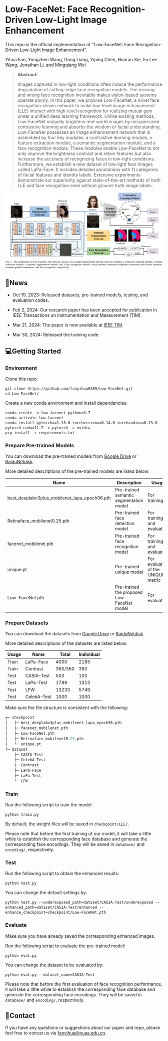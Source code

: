 

# Low-FaceNet: Face Recognition-Driven Low-Light Image Enhancement

This repo is the official implementation of "Low-FaceNet: Face Recognition-Driven Low-Light Image Enhancement". 

Yihua Fan, Yongzhen Wang, Dong Liang, Yiping Chen, Haoran Xie, Fu Lee Wang, Jonathan Li, and Mingqiang Wei

> **Abstract:**
>
> Images captured in low-light conditions often induce the performance degradation of cutting-edge face recognition models. The missing and wrong face recognition inevitably makes vision-based systems operate poorly. In this paper, we propose Low-FaceNet, a novel face recognition-driven network to make low-level image enhancement (LLE) interact with high-level recognition for realizing mutual gain under a unified deep learning framework. Unlike existing methods, Low-FaceNet uniquely brightens real-world images by unsupervised contrastive learning and absorbs the wisdom of facial understanding. Low-FaceNet possesses an image enhancement network that is assembled by four key modules: a contrastive learning module, a feature extraction module, a semantic segmentation module, and a face recognition module. These modules enable Low-FaceNet to not only improve the brightness contrast and retain features but also increase the accuracy of recognizing faces in low-light conditions. Furthermore, we establish a new dataset of low-light face images called LaPa-Face. It includes detailed annotations with 11 categories of facial features and identity labels. Extensive experiments demonstrate our superiority against state-of-the-art methods of both LLE and face recognition even without ground-truth image labels. 

![](figures/Low-FaceNet_framework.png)



## 📣News

- Oct 19, 2023: Released datasets, pre-trained models, testing, and evaluation codes.

- Feb 2, 2024:  Our research paper has been accepted for publication in IEEE Transactions on Instrumentation and Measurement (TIM). 

- Mar 21, 2024: The paper is now available at [IEEE TIM](https://ieeexplore.ieee.org/document/10476748).

- Mar 30, 2024: Released the training code.

  

## 💻Getting Started

### Environment

Clone this repo:

```
git clone https://github.com/fanyihua0309/Low-FaceNet.git
cd Low-FaceNet/
```

Create a new conda environment and install dependencies:

```
conda create -n low-facenet python=3.7
conda activate low-facenet
conda install pytorch==1.13.0 torchvision==0.14.0 torchaudio==0.13.0 pytorch-cuda=11.7 -c pytorch -c nvidia
pip install -r requirements.txt
```



### Prepare Pre-trained Models

You can download the pre-trained models from [Google Drive](https://drive.google.com/drive/folders/1YNpVyA3zsSQ8ns2CfwqXU3A_S7Doj9TF?usp=sharing) or [BaiduNetdisk](https://pan.baidu.com/s/18RD-XVuVjFQJEi3MmjsYBw?pwd=7244).

More detailed descriptions of the pre-trained models are listed below:

| Name                                          | Description                                | Usage                               |
| --------------------------------------------- | ------------------------------------------ | ----------------------------------- |
| best_deeplabv3plus_mobilenet_lapa_epoch96.pth | Pre-trained semantic segmentation model    | For training                        |
| Retinaface_mobilenet0.25.pth                  | Pre-trained face detection model           | For training and evaluation         |
| facenet_mobilenet.pth                         | Pre-trained face recognition model         | For training and evaluation         |
| unique.pt                                     | Pre-trained unique model                   | For evaluation of the UNIQUE metric |
| Low-FaceNet.pth                               | Pre-trained the proposed Low-FaceNet model | For evaluation                      |



### Prepare Datasets

You can download the datasets from [Google Drive](https://drive.google.com/drive/folders/1PHpYURYWxeFlnWABTSeXkEimNi2by7Dc?usp=sharing) or [BaiduNetdisk](https://pan.baidu.com/s/17TS_C3iC70eFsvKAuSuXtA?pwd=l38q).

More detailed descriptions of the datasets are listed below:

| Usage | Name        | Total   | Individual |
| ----- | ----------- | ------- | ---------- |
| Train | LaPa-Face   | 4000    | 2185       |
| Train | Contrast    | 360/360 | 360        |
| Test  | CASIA-Test  | 500     | 100        |
| Test  | LaPa-Test   | 1789    | 1313       |
| Test  | LFW         | 13233   | 5749       |
| Test  | CelebA-Test | 1000    | 1000       |

 Make sure the file structure is consistent with the following:

```python
┬─ checkpoint
│   ├─ best_deeplabv3plus_mobilenet_lapa_epoch96.pth
│   ├─ facenet_mobilenet.pth
│   ├─ Low-FaceNet.pth
│   ├─ Retinaface_mobilenet0.25.pth
│   └─ unique.pt
└─ dataset
    ├─ CASIA-Test
    ├─ CelebA-Test
    ├─ Contrast
    ├─ LaPa-Face
    ├─ LaPa-Test
    └─ LFW
```



### Train

Run the following script to train the model: 

```
python train.py
```

By default, the weight files will be saved in `checkpoint/LLE/`.

Please note that before the first training of our model,  it will take a little while to establish the corresponding face database and generate the corresponding face encodings. They will be saved in `database/` and `encoding/`, respectively.



### Test

Run the following script to obtain the enhanced results: 

```
python test.py
```

You can change the default settings by: 

```
python test.py --underexposed_path=dataset/CASIA-Test/underexposed --enhanced_path=dataset/CASIA-Test/enhanced --enhance_checkpoint=checkpoint/Low-FaceNet.pth
```



### Evaluate

Make sure you have already saved the corresponding enhanced images.

Run the following script to evaluate the pre-trained model: 

```
python eval.py
```

You can change the dataset to be evaluated by: 

```
python eval.py --dataset_name=CASIA-Test
```

Please note that before the first evaluation of face recognition performance,  it will take a little while to establish the corresponding face database and generate the corresponding face encodings. They will be saved in `database/` and `encoding/`, respectively.



## 📧Contact

 If you have any questions or suggestions about our paper and repo, please feel free to concat us via fanyihua@nuaa.edu.cn.